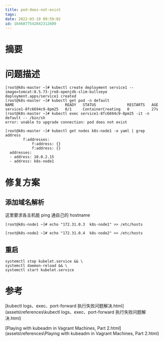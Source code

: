```yaml
---
title: pod-does-not-exist
tags: 
date: 2022-03-10 09:59:02
id: 1646877542042312600
---
```

# 摘要







# 问题描述

```
[root@k8s-master ~]# kubectl create deployment service1 --image=tomcat:8.5.73-jre8-openjdk-slim-bullseye
deployment.apps/service1 created
[root@k8s-master ~]# kubectl get pod -n default
NAME                       READY   STATUS              RESTARTS   AGE
service1-8fc6694c9-8pm25   0/1     ContainerCreating   0          27s
[root@k8s-master ~]# kubectl exec service1-8fc6694c9-8pm25 -it -n default -- /bin/sh
error: unable to upgrade connection: pod does not exist
```





```
[root@k8s-master ~]# kubectl get nodes k8s-node1 -o yaml | grep address
        f:addresses:
            f:address: {}
            f:address: {}
  addresses:
  - address: 10.0.2.15
  - address: k8s-node1

```



# 修复方案

## 添加域名解析

这里要求各主机能 ping 通自己的 hostname 

```
[root@k8s-node1 ~]# echo "172.31.0.3  k8s-node1" >> /etc/hosts
```

```
[root@k8s-node2 ~]# echo "172.31.0.4  k8s-node2" >> /etc/hosts
```



## 重启

```
systemctl stop kubelet.service && \
systemctl daemon-reload && \
systemctl start kubelet.service
```

# 参考

 [kubectl logs、exec、port-forward 执行失败问题解决.html](assets\references\kubectl logs、exec、port-forward 执行失败问题解决.html) 

 [Playing with kubeadm in Vagrant Machines, Part 2.html](assets\references\Playing with kubeadm in Vagrant Machines, Part 2.html) 
